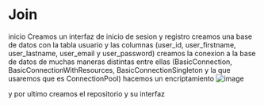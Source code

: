 # Join
inicio
Creamos un interfaz de inicio de sesion y registro
creamos una base de datos con la tabla usuario y las columnas (user_id, user_firstname, user_lastname, user_email y user_password)
creamos la conexion a la base de datos de muchas maneras distintas entre ellas (BasicConnection, BasicConnectionWithResources, BasicConnectionSingleton y la que usaremos que es ConnectionPool)
hacemos un encriptamiento 
![image](https://github.com/AngelaLuu/Join/assets/111194371/2118fbf8-3fc9-49b9-a57c-6f0b17fd8847)

y por ultimo creamos el repositorio y su interfaz
